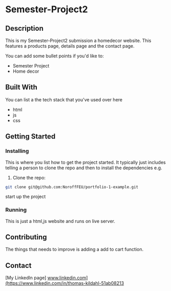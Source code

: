 # Semester-Project2

## Description

This is my Semester-Project2 submission  a homedecor website. This features a products page, details page and the contact page.

You can add some bullet points if you'd like to:

- Semester Project
- Home decor


## Built With

You can list a the tech stack that you've used over here

- html
- js
- css


## Getting Started

### Installing

This is where you list how to get the project started. It typically just includes telling a person to clone the repo and then to install the dependencies e.g.

1. Clone the repo:

```bash
git clone git@github.com:NoroffFEU/portfolio-1-example.git
```

start up the project


### Running

This is just a html,js website and runs on live server.

## Contributing

The things that needs to improve is adding a add to cart function. 

## Contact

[My LinkedIn page]
www.linkedin.com](https://www.linkedin.com/in/thomas-kildahl-51ab08213



